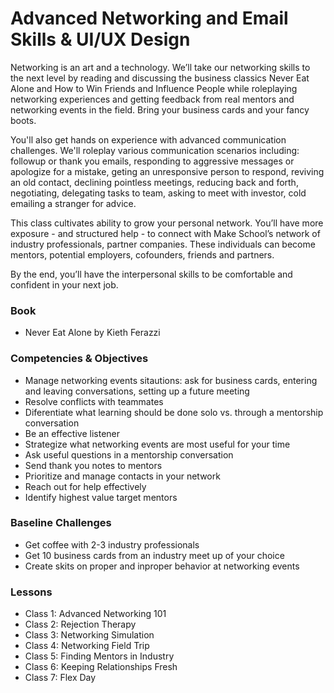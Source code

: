 # Advanced Networking and Email Skills & UI/UX Design

Networking is an art and a technology. We’ll take our networking skills to the next level by reading and discussing the business classics Never Eat Alone and How to Win Friends and Influence People while roleplaying networking experiences and getting feedback from real mentors and networking events in the field. Bring your business cards and your fancy boots.

You'll also get hands on experience with advanced communication challenges. We'll roleplay various communication scenarios including: followup or thank you emails, responding to aggressive messages or apologize for a mistake, geting an unresponsive person to respond, reviving an old contact, declining pointless meetings, reducing back and forth, negotiating, delegating tasks to team, asking to meet with investor, cold emailing a stranger for advice.

This class cultivates ability to grow your personal network. You’ll have more exposure - and structured help - to connect with Make School’s network of industry professionals, partner companies. These individuals can become mentors, potential employers, cofounders, friends and partners.

By the end, you’ll have the interpersonal skills to be comfortable and confident in your next job.

### Book
* Never Eat Alone by Kieth Ferazzi

### Competencies & Objectives
* Manage networking events sitautions: ask for business cards, entering and leaving conversations, setting up a future meeting
* Resolve conflicts with teammates
* Diferentiate what learning should be done solo vs. through a mentorship conversation
* Be an effective listener
* Strategize what networking events are most useful for your time
* Ask useful questions in a mentorship conversation
* Send thank you notes to mentors
* Prioritize and manage contacts in your network
* Reach out for help effectively
* Identify highest value target mentors

### Baseline Challenges
* Get coffee with 2-3 industry professionals
* Get 10 business cards from an industry meet up of your choice
* Create skits on proper and inproper behavior at networking events

### Lessons
* Class 1: Advanced Networking 101
* Class 2: Rejection Therapy
* Class 3: Networking Simulation
* Class 4: Networking Field Trip
* Class 5: Finding Mentors in Industry
* Class 6: Keeping Relationships Fresh
* Class 7: Flex Day
